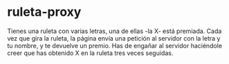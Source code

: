 # ruleta-proxy
Tienes una ruleta con varias letras, una de ellas -la X- está premiada. Cada vez que gira la ruleta, la página envía una petición al servidor con la letra y tu nombre, y te devuelve un premio. Has de engañar al servidor haciéndole creer que has obtenido X en la ruleta tres veces seguidas.
